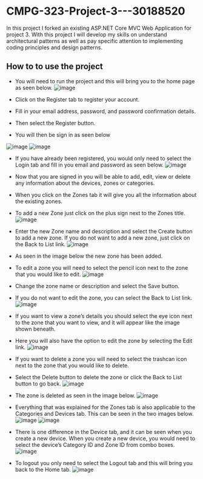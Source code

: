 # CMPG-323-Project-3---30188520
In this project I forked an existing ASP.NET Core MVC Web Application for project 3. With this project I will develop my skills on understand architectural patterns as well as pay
specific attention to implementing coding principles and design patterns.

## How to to use the project 

- You will need to run the project and this will bring you to the home page as seen below.
![image](https://user-images.githubusercontent.com/88189130/192348245-2364f005-90b6-4af2-a5e1-afeeb2e8615b.png)

-	Click on the Register tab to register your account.
-	Fill in your email address, password, and password confirmation details.
-	Then select the Register button.
-	You will then be sign in as seen below
 
 ![image](https://user-images.githubusercontent.com/88189130/192354060-21cdc7af-9e93-4f33-9100-88fbc8de0dda.png)
![image](https://user-images.githubusercontent.com/88189130/192354096-903f0f12-65f3-45b9-bd8b-0161fe7742f0.png)

-	If you have already been registered, you would only need to select the Login tab and fill in you email and password as seen below.
 ![image](https://user-images.githubusercontent.com/88189130/192354152-afbb3c8e-54fc-4091-9bed-99f9589434fa.png)

-	Now that you are signed in you will be able to add, edit, view or delete any information about the devices, zones or categories. 
-	When you click on the Zones tab it will give you all the information about the existing zones.
-	To add a new Zone just click on the plus sign next to the Zones title.
 ![image](https://user-images.githubusercontent.com/88189130/192354201-31449dc1-49fd-4f11-801a-52b671ad4c49.png)

-	Enter the new Zone name and description and select the Create button to add a new zone. If you do not want to add a new zone, just click on the Back to List link.
 ![image](https://user-images.githubusercontent.com/88189130/192354235-974ace09-4817-475a-8eaf-b4afd78ab679.png)

-	As seen in the image below the new zone has been added.
-	To edit a zone you will need to select the pencil icon next to the zone that you would like to edit.
 ![image](https://user-images.githubusercontent.com/88189130/192354263-62433cd0-c00a-464c-aca2-378ea3980b33.png)

-	Change the zone name or description and select the Save button.
-	If you do not want to edit the zone, you can select the Back to List link.
 ![image](https://user-images.githubusercontent.com/88189130/192354328-72d57359-4e6e-48f4-9aa8-ee3719977f45.png)


-	If you want to view a zone’s details you should select the eye icon next to the zone that you want to view, and it will appear like the image shown beneath.
-	Here you will also have the option to edit the zone by selecting the Edit link.
 ![image](https://user-images.githubusercontent.com/88189130/192354362-a42c3cdf-f63e-4002-9e51-8723d821d852.png)

-	If you want to delete a zone you will need to select the trashcan icon next to the zone that you would like to delete.
-	Select the Delete button to delete the zone or click the Back to List button to go back.
![image](https://user-images.githubusercontent.com/88189130/192354388-d159a0b0-2ccf-4aba-ad92-c7611e88af8d.png)

 

-	The zone is deleted as seen in the image below.
 ![image](https://user-images.githubusercontent.com/88189130/192354423-8e1a233b-7b7c-45ae-934e-64337a8009e4.png)

-	Everything that was explained for the Zones tab is also applicable to the Categories and Devices tab. This can be seen in the two images below.
 ![image](https://user-images.githubusercontent.com/88189130/192354455-4618ae11-c232-4302-8a7c-01920e35cc42.png)
![image](https://user-images.githubusercontent.com/88189130/192354473-5a431ce4-4863-482e-ae2f-a6f6409a83bd.png)

 
-	There is one difference in the Device tab, and it can be seen when you create a new device. When you create a new device, you would need to select the device’s Category ID and Zone ID from combo boxes.
 ![image](https://user-images.githubusercontent.com/88189130/192354512-9dadafea-bfb3-4183-9961-bb6d3ccf6ec5.png)

-	To logout you only need to select the Logout tab and this will bring you back to the Home tab.
 ![image](https://user-images.githubusercontent.com/88189130/192354556-944f1867-ea7a-4073-8998-36bbd984c3fe.png)



